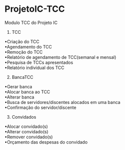 # ProjetoIC-TCC
Modulo TCC do Projeto IC

1. TCC<br>

•Criação do TCC<br>
•Agendamento do TCC<br>
•Remoção do TCC<br>
•Relatório de agendamento de TCC(semanal e mensal)<br>
•Pesquisa de TCCs apresentados<br>
•Relatório individual dos TCC<br>

2. BancaTCC<br>

•Gerar banca<br>
•Alocar banca ao TCC<br>
•Alterar banca<br>
•Busca de servidores/discentes alocados em uma banca<br>
•Confirmação do servidor/discente<br>

3. Convidados<br>

•Alocar convidado(s)<br>
•Alterar convidado(s)<br>
•Remover convidado(s)<br>
•Orçamento das despesas do convidado<br>
